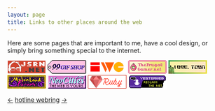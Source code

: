 ```yaml
---
layout: page
title: Links to other places around the web
---
```


Here are some pages that are important to me, have a cool design, or simply bring something special to the internet.

<div class="badge-list">
<a href="/"><img src="/assets/images/badge.png" alt="jsrn.net"></a>
<a href="https://99gifshop.neocities.org"><img src="/assets/images/badges/99-gif-store.png" alt="99 Gif Shop"></a>
<a href="https://indieweb.org"><img src="/assets/images/badges/iwc.png" alt="IndieWeb Camp"></a>
<a href="https://www.thefrugalgamer.net"><img src="/assets/images/badges/frugal-gamer.png" alt="The Frugal Gamer"></a>
<a href="https://libre.town"><img src="/assets/images/badges/libretown.gif" alt="Libre Town"></a>
<a href="https://forum.melonland.net"><img src="/assets/images/badges/melonland-forum.gif" alt="MelonLand Forum"></a>
<a href="https://neocities.org"><img src="/assets/images/badges/neocities.gif" alt="Neocities"></a>
<a href="https://www.ruby-lang.org"><img src="/assets/images/badges/ruby.png" alt="The Ruby programming language"></a>
<a href="https://yesterweb.org"><img src="/assets/images/badges/yesterweb.png" alt="Yesterweb.org"></a>
</div>

<div class="webrings">
  <p>
    <a href="https://hotlinewebring.club/jsrn/previous">←</a> <a href="https://hotlinewebring.club/">hotline webring</a> <a href="https://hotlinewebring.club/jsrn/next">→</a>
  </p>
</div>
